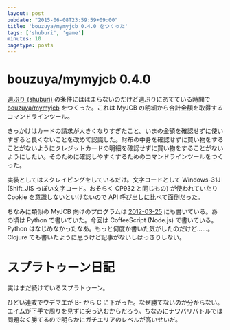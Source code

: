 ```yaml
---
layout: post
pubdate: "2015-06-08T23:59:59+09:00"
title: 'bouzuya/mymyjcb 0.4.0 をつくった'
tags: ['shuburi', 'game']
minutes: 10
pagetype: posts
---
```

# bouzuya/mymyjcb 0.4.0

[週ぶり (shuburi)][shuburi] の条件にははまらないのだけど週ぶりにあてている時間で [bouzuya/mymyjcb][] をつくった。これは MyJCB の明細から合計金額を取得するコマンドラインツール。

きっかけはカードの請求が大きくなりすぎたこと。いまの金額を確認せずに使いすぎると良くないことを改めて認識した。財布の中身を確認せずに買い物をすることがないようにクレジットカードの明細を確認せずに買い物をすることがないようにしたい。そのために確認しやすくするためのコマンドラインツールをつくった。

実装としてはスクレイピングをしているだけ。文字コードとして Windows-31J (Shift_JIS っぽい文字コード。おそらく CP932 と同じもの) が使われていたり Cookie を意識しないといけないので API 呼び出しに比べて面倒だった。

ちなみに類似の MyJCB 向けのプログラムは [2012-03-25][] にも書いている。あの頃は Python で書いていた。今回は CoffeeScript (Node.js) で書いている。Python はなじめなかったなあ。もっと何度か書いた気がしたのだけど……。Clojure でも書いたように思うけど記事がないしはっきりしない。

# スプラトゥーン日記

実はまだ続けているスプラトゥーン。

ひどい連敗でウデマエが B- から C に下がった。なぜ勝てないのか分からない。エイムが下手で周りを見ずに突っ込むからだろう。ちなみにナワバリバトルでは問題なく勝てるので明らかにガチエリアのレベルが高いせいだ。

[shuburi]: http://shuburi.org
[bouzuya/mymyjcb]: https://github.com/bouzuya/mymyjcb
[2012-03-25]: http://blog.bouzuya.net/2012/03/25/
